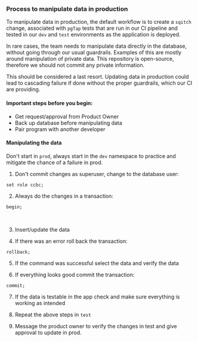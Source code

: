 ### Process to manipulate data in production

To manipulate data in production, the default workflow is to create a `sqitch` change, associated with `pgTap` tests that are run in our CI pipeline and tested in our `dev` and `test` environments as the application is deployed.

In rare cases, the team needs to manipulate data directly in the database, without going through our usual guardrails. Examples of this are mostly around manipulation of private data. This repository is open-source, therefore we should not commit any private information.

This should be considered a last resort. Updating data in production could lead to cascading failure if done without the proper guardrails, which our CI are providing.
#### Important steps before you begin:

- Get request/approval from Product Owner
- Back up database before manipulating data
- Pair program with another developer

#### Manipulating the data

Don't start in `prod`, always start in the `dev` namespace to practice and mitigate the chance of a failure in prod.

1. Don't commit changes as superuser, change to the database user:

`set role ccbc;`

2. Always do the changes in a transaction:

`begin;`

<br />

3. Insert/update the data

4. If there was an error roll back the transaction:

`rollback;`

5. If the command was successful select the data and verify the data

6. If everything looks good commit the transaction:

`commit;`

7. If the data is testable in the app check and make sure everything is working as intended

8. Repeat the above steps in `test`

9. Message the product owner to verify the changes in test and give approval to update in prod.
